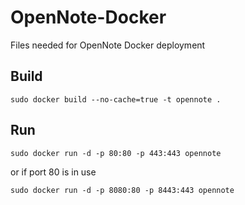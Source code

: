 OpenNote-Docker
===============

Files needed for OpenNote Docker deployment

## Build
`sudo docker build --no-cache=true -t opennote .`

## Run
`sudo docker run -d -p 80:80 -p 443:443 opennote`

or if port 80 is in use

`sudo docker run -d -p 8080:80 -p 8443:443 opennote`


